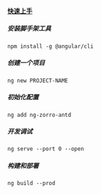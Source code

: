 #### [快速上手](https://ng.ant.design/docs/getting-started/zh)
##### 安装脚手架工具

```
npm install -g @angular/cli
```
##### 创建一个项目

```
ng new PROJECT-NAME
```
##### 初始化配置

```
ng add ng-zorro-antd
```
##### 开发调试

```
ng serve --port 0 --open
```
##### 构建和部署

```
ng build --prod
```



